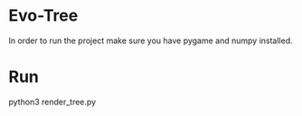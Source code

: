 # Evo-Tree



In order to run the project make sure you have pygame and numpy installed.


# Run

python3 render_tree.py

